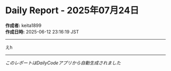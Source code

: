 # Daily Report - 2025年07月24日

**作成者:** keita1899  
**作成日時:** 2025-06-12 23:16:19 JST

---

えh

---

*このレポートはDailyCodeアプリから自動生成されました*
